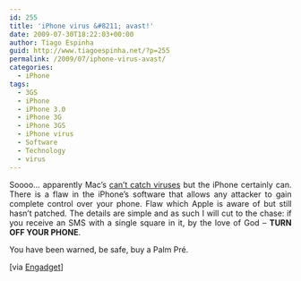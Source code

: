 ```yaml
---
id: 255
title: 'iPhone virus &#8211; avast!'
date: 2009-07-30T18:22:03+00:00
author: Tiago Espinha
guid: http://www.tiagoespinha.net/?p=255
permalink: /2009/07/iphone-virus-avast/
categories:
  - iPhone
tags:
  - 3GS
  - iPhone
  - iPhone 3.0
  - iPhone 3G
  - iPhone 3GS
  - iPhone virus
  - Software
  - Technology
  - virus
---
```

<p style="text-align: justify;">
  Soooo&#8230; apparently Mac&#8217;s <a href="http://www.youtube.com/watch?v=M3Z386vXrt4" target="_blank">can&#8217;t catch viruses</a> but the iPhone certainly can. There is a flaw in the iPhone&#8217;s software that allows any attacker to gain complete control over your phone. Flaw which Apple is aware of but still hasn&#8217;t patched. The details are simple and as such I will cut to the chase: if you receive an SMS with a single square in it, by the love of God &#8211; <strong>TURN OFF YOUR PHONE</strong>.
</p>

<p style="text-align: justify;">
  You have been warned, be safe, buy a Palm Pré.
</p>

<p style="text-align: justify;">
  [via <a href="http://www.engadget.com/2009/07/30/sms-vulnerability-on-iphone-to-be-revealed-today-still-isnt-pa/" target="_blank">Engadget</a>]
</p>

<p style="text-align: justify;">